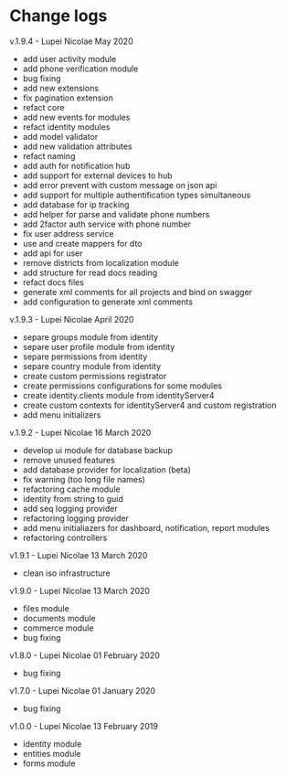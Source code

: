 # Change logs

v.1.9.4 - Lupei Nicolae May 2020
* add user activity module
* add phone verification module
* bug fixing
* add new extensions
* fix pagination extension
* refact core
* add new events for modules
* refact identity modules
* add model validator
* add new validation attributes
* refact naming
* add auth for notification hub
* add support for external devices to hub
* add error prevent with custom message on json api
* add support for multiple authentification types simultaneous
* add database for ip tracking
* add helper for parse and validate phone numbers
* add 2factor auth service with phone number
* fix user address service
* use and create mappers for dto
* add api for user
* remove districts from localization module
* add structure for read docs reading
* refact docs files
* generate xml comments for all projects and bind on swagger
* add configuration to generate xml comments

v.1.9.3 - Lupei Nicolae April 2020
* separe groups module from identity
* separe user profile module from identity
* separe permissions from identity
* separe country module from identity
* create custom permissions registrator
* create permissions configurations for some modules
* create identity.clients module from identityServer4
* create custom contexts for identityServer4 and custom registration
* add menu initializers


v.1.9.2 - Lupei Nicolae 16 March 2020
* develop ui module for database backup
* remove unused features
* add database provider for localization (beta)
* fix warning (too long file names)
* refactoring cache module
* identity from string to guid
* add seq logging provider
* refactoring logging provider
* add menu initialiazers for dashboard, notification, report modules
* refactoring controllers


v1.9.1 - Lupei Nicolae 13 March 2020
* clean iso infrastructure


v1.9.0 - Lupei Nicolae 13 March 2020
* files module
* documents module
* commerce module 
* bug fixing


v1.8.0 - Lupei Nicolae 01 February 2020
* bug fixing


v1.7.0 - Lupei Nicolae 01 January 2020
* bug fixing


v1.0.0 - Lupei Nicolae 13 February 2019
* identity module
* entities module
* forms module